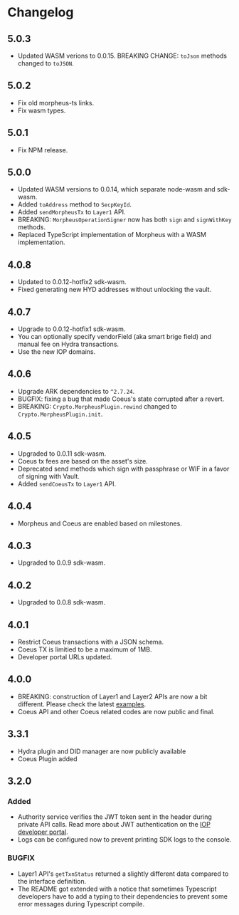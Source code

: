 # Changelog

## 5.0.3

- Updated WASM verions to 0.0.15. BREAKING CHANGE: `toJson` methods changed to `toJSON`.

## 5.0.2

- Fix old morpheus-ts links.
- Fix wasm types.

## 5.0.1

- Fix NPM release.

## 5.0.0

- Updated WASM versions to 0.0.14, which separate node-wasm and sdk-wasm.
- Added `toAddress` method to `SecpKeyId`.
- Added `sendMorpheusTx` to `Layer1` API.
- BREAKING: `MorpheusOperationSigner` now has both `sign` and `signWithKey` methods.
- Replaced TypeScript implementation of Morpheus with a WASM implementation.

## 4.0.8

- Updated to 0.0.12-hotfix2 sdk-wasm.
- Fixed generating new HYD addresses without unlocking the vault.

## 4.0.7

- Upgrade to 0.0.12-hotfix1 sdk-wasm.
- You can optionally specify vendorField (aka smart brige field) and manual fee on Hydra transactions.
- Use the new IOP domains.

## 4.0.6

- Upgrade ARK dependencies to `^2.7.24`.
- BUGFIX: fixing a bug that made Coeus's state corrupted after a revert.
- BREAKING: `Crypto.MorpheusPlugin.rewind` changed to `Crypto.MorpheusPlugin.init`.

## 4.0.5

- Upgraded to 0.0.11 sdk-wasm.
- Coeus tx fees are based on the asset's size.
- Deprecated send methods which sign with passphrase or WIF in a favor of signing with Vault.
- Added `sendCoeusTx` to `Layer1` API.

## 4.0.4

- Morpheus and Coeus are enabled based on milestones.

## 4.0.3

- Upgraded to 0.0.9 sdk-wasm.

## 4.0.2

- Upgraded to 0.0.8 sdk-wasm.

## 4.0.1

- Restrict Coeus transactions with a JSON schema.
- Coeus TX is limitied to be a maximum of 1MB.
- Developer portal URLs updated.

## 4.0.0

- BREAKING: construction of Layer1 and Layer2 APIs are now a bit different. Please check the latest [examples](https://github.com/Internet-of-People/ts-examples).
- Coeus API and other Coeus related codes are now public and final.

## 3.3.1

- Hydra plugin and DID manager are now publicly available
- Coeus Plugin added

## 3.2.0

### Added

- Authority service verifies the JWT token sent in the header during private API calls. Read more about JWT authentication on the [IOP developer portal](https://developer.iop.technology/api/auth).
- Logs can be configured now to prevent printing SDK logs to the console.

### BUGFIX

- Layer1 API's `getTxnStatus` returned a slightly different data compared to the interface definition.
- The README got extended with a notice that sometimes Typescript developers have to add a typing to their dependencies to prevent some error messages during Typescript compile.
